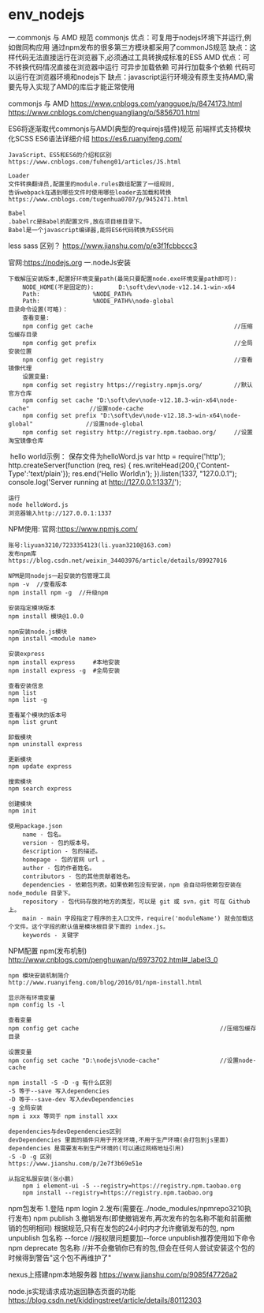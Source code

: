 # env_nodejs

一.commonjs 与 AMD 规范
commonjs
	优点：可复用于nodejs环境下并运行,例如做同构应用
		  通过npm发布的很多第三方模块都采用了commonJS规范
	缺点：这样代码无法直接运行在浏览器下,必须通过工具转换成标准的ES5
AMD
	优点：可不转换代码情况直接在浏览器中运行
		  可异步加载依赖
		  可并行加载多个依赖
		  代码可以运行在浏览器环境和nodejs下
	缺点：javascript运行环境没有原生支持AMD,需要先导入实现了AMD的库后才能正常使用

commonjs 与 AMD
https://www.cnblogs.com/yangguoe/p/8474173.html
https://www.cnblogs.com/chenguangliang/p/5856701.html
	
ES6将逐渐取代commonjs与AMD(典型的requirejs插件)规范
前端样式支持模块化SCSS
	ES6语法详细介绍
	https://es6.ruanyifeng.com/

	JavaScript、ES5和ES6的介绍和区别
	https://www.cnblogs.com/fuheng01/articles/JS.html
	
	Loader
	文件转换翻译员,配置里的module.rules数组配置了一组规则,
	告诉webpack在遇到哪些文件时使用哪些loader去加载和转换
	https://www.cnblogs.com/tugenhua0707/p/9452471.html
	
	Babel
	.babelrc是Babel的配置文件,放在项目根目录下。
	Babel是一个javascript编译器,能将ES6代码转换为ES5代码

less sass 区别？
	https://www.jianshu.com/p/e3f1fcbbccc3

官网:https://nodejs.org
一.nodeJs安装

```
下载解压安装版本,配置好环境变量path(最简只要配置node.exe环境变量path即可):
	NODE_HOME(不是固定的):		D:\soft\dev\node-v12.14.1-win-x64
	Path:				%NODE_PATH%
	Path:				%NODE_PATH%\node-global
目录命令设置(可略)：
	查看变量:
	npm config get cache										//压缩包缓存目录
	npm config get prefix										//全局安装位置
	npm config get registry										//查看镜像代理
	设置变量:
	npm config set registry https://registry.npmjs.org/			//默认官方仓库
	npm config set cache "D:\soft\dev\node-v12.18.3-win-x64\node-cache"					//设置node-cache
	npm config set prefix "D:\soft\dev\node-v12.18.3-win-x64\node-global"				//设置node-global
	npm config set registry http://registry.npm.taobao.org/		//设置淘宝镜像仓库	
```

​	hello world示例：
	保存文件为helloWord.js
	var http = require('http');
	http.createServer(function (req, res) {
		res.writeHead(200,{'Content-Type':'text/plain'}); res.end('Hello World\n'); 
	}).listen(1337, "127.0.0.1"); 
	console.log('Server running at http://127.0.0.1:1337/');
	
	运行
	node helloWord.js
	浏览器输入http://127.0.0.1:1337

NPM使用:
	官网:https://www.npmjs.com/
	
	账号:liyuan3210/7233354123(li.yuan3210@163.com)
	发布npm库
	https://blog.csdn.net/weixin_34403976/article/details/89927016
	
	NPM是同nodejs一起安装的包管理工具
	npm -v	//查看版本
	npm install npm -g	//升级npm
	
	安装指定模块版本
	npm install 模块@1.0.0
	
	npm安装node.js模块
	npm install <module name>
	
	安装express
	npm install express		#本地安装
	npm install express -g 	#全局安装
	
	查看安装信息
	npm list
	npm list -g
	
	查看某个模块的版本号
	npm list grunt
	
	卸载模块
	npm uninstall express
	
	更新模块
	npm update express
	
	搜索模块
	npm search express
	
	创建模块
	npm init
	
	使用package.json
		name - 包名。
		version - 包的版本号。
		description - 包的描述。
		homepage - 包的官网 url 。
		author - 包的作者姓名。
		contributors - 包的其他贡献者姓名。
		dependencies - 依赖包列表。如果依赖包没有安装，npm 会自动将依赖包安装在 node_module 目录下。
		repository - 包代码存放的地方的类型，可以是 git 或 svn，git 可在 Github 上。
		main - main 字段指定了程序的主入口文件，require('moduleName') 就会加载这个文件。这个字段的默认值是模块根目录下面的 index.js。
		keywords - 关键字

NPM配置
	npm(发布机制)
	http://www.cnblogs.com/penghuwan/p/6973702.html#_label3_0
	
	npm 模块安装机制简介
	http://www.ruanyifeng.com/blog/2016/01/npm-install.html
	
	显示所有环境变量
	npm config ls -l
	
	查看变量
	npm config get cache										//压缩包缓存目录
	
	设置变量
	npm config set cache "D:\nodejs\node-cache"					//设置node-cache
	
	npm install -S -D -g 有什么区别
	-S 等于--save 写入dependencies
	-D 等于--save-dev 写入devDependencies
	-g 全局安装
	npm i xxx 等同于 npm install xxx
	
	dependencies与devDependencies区别
	devDependencies 里面的插件只用于开发环境,不用于生产环境(会打包到js里面)
	dependencies 是需要发布到生产环境的(可以通过网络地址引用)
	-S -D -g 区别
	https://www.jianshu.com/p/2e7f3b69e51e
	
	从指定私服安装(张小鹏)
		npm i element-ui -S --registry=https://registry.npm.taobao.org
		npm install --registry=https://registry.npm.taobao.org

npm包发布
	1.登陆
	npm login
	2.发布(需要在../node_modules/npmrepo3210执行发布)
	npm publish
	3.撤销发布(即使撤销发布,再次发布的包名称不能和前面撤销的包明相同)
	根据规范,只有在发包的24小时内才允许撤销发布的包,
	npm unpublish 包名称 --force		//报权限问题要加--force
	unpublish推荐使用如下命令
	npm deprecate 包名称	//并不会撤销你已有的包,但会在任何人尝试安装这个包的时候得到警告"这个包不再维护了"
	

nexus上搭建npm本地服务器
https://www.jianshu.com/p/9085f47726a2

node.js实现请求成功返回静态页面的功能
https://blog.csdn.net/kiddingstreet/article/details/80112303

